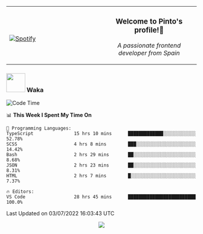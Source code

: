 <table width="100%" align="center"> 
  <tr>
  <td width="50%">
      
&nbsp; <br> [![Spotify](https://novatorem-zeta-rust.vercel.app/api/spotify)](https://open.spotify.com/user/novatorem-zeta-rust)

  </td>
  <td width="50%">
    <h3 align="center">Welcome to Pinto's profile!👋</h3>
    <p align="center"><em>A passionate frontend developer from Spain</em></p>
  </td>
  </table>

### <img src="https://media.giphy.com/media/VgCDAzcKvsR6OM0uWg/giphy.gif" width="50"> Waka

  <!--START_SECTION:waka-->
![Code Time](http://img.shields.io/badge/Code%20Time-606%20hrs%2015%20mins-blue)

📊 **This Week I Spent My Time On** 

```text
💬 Programming Languages: 
TypeScript               15 hrs 10 mins      █████████████░░░░░░░░░░░░   52.78% 
SCSS                     4 hrs 8 mins        ███░░░░░░░░░░░░░░░░░░░░░░   14.42% 
Bash                     2 hrs 29 mins       ██░░░░░░░░░░░░░░░░░░░░░░░   8.68% 
JSON                     2 hrs 23 mins       ██░░░░░░░░░░░░░░░░░░░░░░░   8.31% 
HTML                     2 hrs 7 mins        █░░░░░░░░░░░░░░░░░░░░░░░░   7.37%

🔥 Editors: 
VS Code                  28 hrs 45 mins      █████████████████████████   100.0%

```


 Last Updated on 03/07/2022 16:03:43 UTC
<!--END_SECTION:waka-->

<div align="center">
<img src="https://github-readme-stats-gilt-tau.vercel.app/api/top-langs/?username=pinto-hub&layout=compact&theme=dracula" />
</div>

